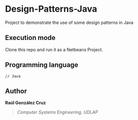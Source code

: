# Design-Patterns-Java
Project to demonstrate the use of some design patterns in Java

## Execution mode
Clone this repo and run it as a Netbeans Project.

## Programming language
```[java]
// Java 
```

## Author
**Raúl González Cruz**
>*Computer Systems Engineering, UDLAP*
